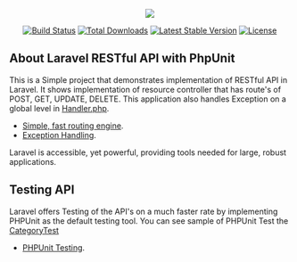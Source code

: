 <p align="center"><img src="https://laravel.com/assets/img/components/logo-laravel.svg"></p>

<p align="center">
<a href="https://travis-ci.org/laravel/framework"><img src="https://travis-ci.org/laravel/framework.svg" alt="Build Status"></a>
<a href="https://packagist.org/packages/laravel/framework"><img src="https://poser.pugx.org/laravel/framework/d/total.svg" alt="Total Downloads"></a>
<a href="https://packagist.org/packages/laravel/framework"><img src="https://poser.pugx.org/laravel/framework/v/stable.svg" alt="Latest Stable Version"></a>
<a href="https://packagist.org/packages/laravel/framework"><img src="https://poser.pugx.org/laravel/framework/license.svg" alt="License"></a>
</p>

## About Laravel RESTful API with PhpUnit

This is a Simple project that demonstrates implementation of RESTful API in Laravel. It shows implementation of resource controller that has route's of POST, GET, UPDATE, DELETE. This application also handles Exception on a global level in [Handler.php](app/Exceptions/Handler.php). 

- [Simple, fast routing engine](https://laravel.com/docs/routing).
- [Exception Handling](https://laravel.com/docs/errors).

Laravel is accessible, yet powerful, providing tools needed for large, robust applications.

## Testing API

Laravel offers Testing of the API's on a much faster rate by implementing PHPUnit as the default testing tool. You can see sample of PHPUnit Test the [CategoryTest](tests/Feature/CategoryTest.php)

- [PHPUnit Testing](https://laravel.com/docs/testing).

